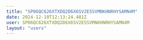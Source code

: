 ```yaml
---
title: "SP06QC626XTXDQ2D6X6SV2E5SVMNKHNRHYSAMN4M"
date: 2024-12-10T12:13:24.481Z
user: SP06QC626XTXDQ2D6X6SV2E5SVMNKHNRHYSAMN4M
layout: "users"
---
```

    